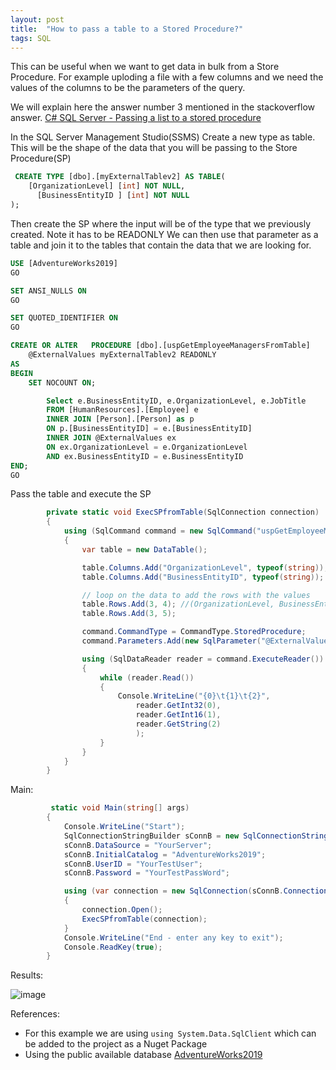 ```yaml
---
layout: post
title:  "How to pass a table to a Stored Procedure?"
tags: SQL
---
```

This can be useful when we want to get data in bulk from a Store Procedure. 
For example uploding a file with a few columns and we need the values of the columns to be the parameters of the query.

We will explain here the answer number 3 mentioned in the stackoverflow answer. [C# SQL Server - Passing a list to a stored procedure](https://stackoverflow.com/a/7097418/3290276)

In the SQL Server Management Studio(SSMS) Create a new type as table. This will be the shape of the data that you will be passing to the Store Procedure(SP)
```sql
 CREATE TYPE [dbo].[myExternalTablev2] AS TABLE(
    [OrganizationLevel] [int] NOT NULL,
	  [BusinessEntityID ] [int] NOT NULL
);
```

Then create the SP where the input will be of the type that we previously created. Note it has to be READONLY
We can then use that parameter as a table and join it to the tables that contain the data that we are looking for.
```sql
USE [AdventureWorks2019]
GO

SET ANSI_NULLS ON
GO

SET QUOTED_IDENTIFIER ON
GO

CREATE OR ALTER   PROCEDURE [dbo].[uspGetEmployeeManagersFromTable]
    @ExternalValues myExternalTablev2 READONLY
AS
BEGIN
    SET NOCOUNT ON;

		Select e.BusinessEntityID, e.OrganizationLevel, e.JobTitle
		FROM [HumanResources].[Employee] e 
		INNER JOIN [Person].[Person] as p
		ON p.[BusinessEntityID] = e.[BusinessEntityID]
		INNER JOIN @ExternalValues ex
		ON ex.OrganizationLevel = e.OrganizationLevel
		AND ex.BusinessEntityID = e.BusinessEntityID
END;
GO

```

Pass the table and execute the SP
```csharp
        private static void ExecSPfromTable(SqlConnection connection)
        {
            using (SqlCommand command = new SqlCommand("uspGetEmployeeManagersFromTable", connection))
            {
                var table = new DataTable();

                table.Columns.Add("OrganizationLevel", typeof(string));
                table.Columns.Add("BusinessEntityID", typeof(string));

                // loop on the data to add the rows with the values
                table.Rows.Add(3, 4); //(OrganizationLevel, BusinessEntityID)
                table.Rows.Add(3, 5);

                command.CommandType = CommandType.StoredProcedure;
                command.Parameters.Add(new SqlParameter("@ExternalValues", table));

                using (SqlDataReader reader = command.ExecuteReader())
                {
                    while (reader.Read())
                    {
                        Console.WriteLine("{0}\t{1}\t{2}",
                            reader.GetInt32(0),
                            reader.GetInt16(1),
                            reader.GetString(2)
                            );
                    }
                }
            }
        }
```

Main:
```csharp
         static void Main(string[] args)
        {
            Console.WriteLine("Start");
            SqlConnectionStringBuilder sConnB = new SqlConnectionStringBuilder();
            sConnB.DataSource = "YourServer";
            sConnB.InitialCatalog = "AdventureWorks2019";
            sConnB.UserID = "YourTestUser";
            sConnB.Password = "YourTestPassWord";

            using (var connection = new SqlConnection(sConnB.ConnectionString))
            {
                connection.Open();
                ExecSPfromTable(connection);
            }
            Console.WriteLine("End - enter any key to exit");
            Console.ReadKey(true);
        }
```
Results:

![image](https://user-images.githubusercontent.com/4723976/226143187-9c6329dc-b531-4075-a877-f14189fbe64e.png)

References: 
- For this example we are using ```using System.Data.SqlClient``` which can be added to the project as a Nuget Package
- Using the public available database [AdventureWorks2019](https://learn.microsoft.com/en-us/sql/samples/adventureworks-install-configure?view=sql-server-ver16&tabs=ssms)
